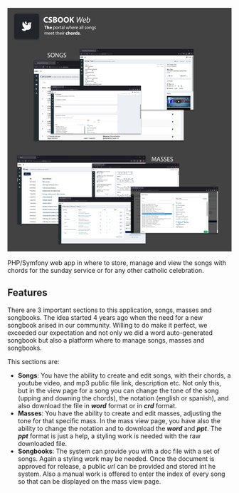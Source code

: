![csbook](csbook.png)

PHP/Symfony web app in where to store, manage and view the songs with chords for the sunday service or for any other catholic celebration. 

## Features
There are 3 important sections to this application, songs, masses and songbooks. The idea started 4 years ago when the need for a new songbook arised in our community. Willing to do make it perfect, we exceeded our expectation and not only we did a word auto-generated songbook but also a platform where to manage songs, masses and songbooks.

This sections are:
- **Songs**: You have the ability to create and edit songs, with their chords, a youtube video, and mp3 public file link, description etc. Not only this, but in the view page for a song you can change the tone of the song (upping and downing the chords), the notation (english or spanish), and also download the file in _**word**_ format or in _**crd**_ format.
- **Masses**: You have the ability to create and edit masses, adjusting the tone for that specific mass. In the mass view page, you have also the ability to change the notation and to download the _**word**_ and _**ppt**_. The _**ppt**_ format is just a help, a styling work is needed with the raw downloaded file.
- **Songbooks**: The system can provide you with a doc file with a set of songs. Again a styling work may be needed. Once the document is approved for release, a public _url_ can be provided and stored int he system. Also a manual work is offered to enter the index of every song so that can be displayed on the mass view page.
